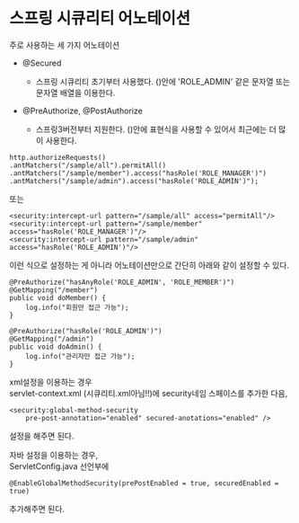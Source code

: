 # 스프링 시큐리티 어노테이션

주로 사용하는 세 가지 어노테이션

-   @Secured
    
    -   스프링 시큐리티 초기부터 사용했다. ()안에 'ROLE\_ADMIN' 같은 문자열 또는 문자열 배열을 이용한다.
-   @PreAuthorize, @PostAuthorize
    
    -   스프링3버전부터 지원한다. ()안에 표현식을 사용할 수 있어서 최근에는 더 많이 사용한다.

```
http.authorizeRequests()
.antMatchers("/sample/all").permitAll()
.antMatchers("/sample/member").access("hasRole('ROLE_MANAGER')")
.antMatchers("/sample/admin").access("hasRole('ROLE_ADMIN')");
```

또는

```
<security:intercept-url pattern="/sample/all" access="permitAll"/>
<security:intercept-url pattern="/sample/member" access="hasRole('ROLE_MANAGER')"/>
<security:intercept-url pattern="/sample/admin" access="hasRole('ROLE_ADMIN')"/>
```

이런 식으로 설정하는 게 아니라 어노테이션만으로 간단히 아래와 같이 설정할 수 있다.

```
@PreAuthorize("hasAnyRole('ROLE_ADMIN', 'ROLE_MEMBER')")
@GetMapping("/member")
public void doMember() {
    log.info("회원만 접근 가능");
}

@PreAuthorize("hasRole('ROLE_ADMIN')")
@GetMapping("/admin")
public void doAdmin() {
    log.info("관리자만 접근 가능");
}
```

xml설정을 이용하는 경우  
servlet-context.xml (시큐리티.xml아님!!)에 security네임 스페이스를 추가한 다음,

```
<security:global-method-security
    pre-post-annotation="enabled" secured-anotations="enabled" />
```

설정을 해주면 된다.

자바 설정을 이용하는 경우,  
ServletConfig.java 선언부에

```
@EnableGlobalMethodSecurity(prePostEnabled = true, securedEnabled = true)
```

추가해주면 된다.
